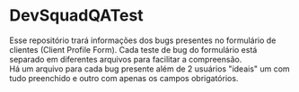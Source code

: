 # DevSquadQATest

Esse repositório trará informações dos bugs presentes no formulário de clientes (Client Profile Form). Cada teste de bug do formulário está separado em diferentes arquivos para facilitar a compreensão.  
Há um arquivo para cada bug presente além de 2 usuários "ideais" um com tudo preenchido e outro com apenas os campos obrigatórios.

